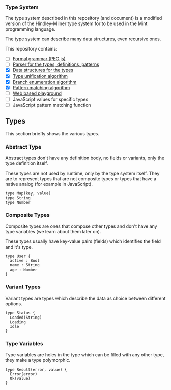 ### Type System

The type system described in this repository (and document) is a modified version of the Hindley-Milner type system for to be used in the Mint programming language.

The type system can describe many data structures, even recursive ones.

This repository contains:

* [ ] [Formal grammar (PEG.js)](../grammar/gammar.pegjs)
* [ ] [Parser for the types, definitions, patterns](../src/parser.cr)
* [x] [Data structures for the types](../src/types.cr)
* [x] [Type unification algorithm](../src/unifier.cr)
* [x] [Branch enumeration algorithm](../src/branch_enumerator.cr)
* [x] [Pattern matching algorithm](../src/pattern_matcher.cr)
* [ ] [Web based playground]()
* [ ] JavaScript values for specific types
* [ ] JavaScript pattern matching function

## Types

This section briefly shows the various types.

### Abstract Type

Abstract types don't have any definition body, no fields or variants, only the type definition itself.

These types are not used by runtime, only by the type system itself. They are to represent types that are not composite types or types that have a native analog (for example in JavaScript).

```
type Map(key, value)
type String
type Number
```

### Composite Types

Composite types are ones that compose other types and don't have any type variables (we learn about them later on).

These types usually have key-value pairs (fields) which identifies the field and it's type.

```
type User {
  active : Bool
  name : String
  age : Number
}
```

### Variant Types

Variant types are types which describe the data as choice between different options.

```
type Status {
  Loaded(String)
  Loading
  Idle
}
```

### Type Variables

Type variables are holes in the type which can be filled with any other type, they make a type polymorphic.

```
type Result(error, value) {
  Error(error)
  Ok(value)
}
```
